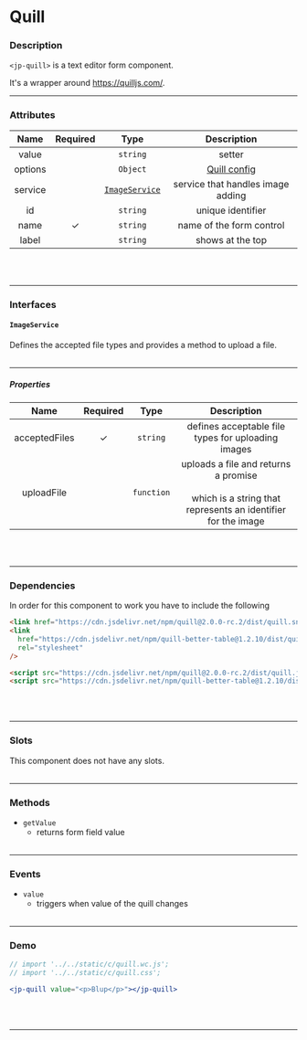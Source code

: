 <!-- import '../../static/c/quill.wc.js';
import '../../static/c/quill.css'; -->

# Quill

### Description

`<jp-quill>` is a text editor form component.

It's a wrapper around https://quilljs.com/.
****

### Attributes

| **Name** | **Required** |            **Type**             |                     **Description**                     |
| :------: | :----------: | :-----------------------------: | :-----------------------------------------------------: |
|  value   |              |            `string`             |                         setter                          |
| options  |              |            `Object`             | [Quill config](https://quilljs.com/docs/configuration/) |
| service  |              | [`ImageService`](#imageservice) |            service that handles image adding            |
|    id    |              |            `string`             |                    unique identifier                    |
|   name   |      ✓       |            `string`             |                name of the form control                 |
|  label   |              |            `string`             |                    shows at the top                     |
<br></br>
****

### Interfaces

#### `ImageService`

Defines the accepted file types and provides a method to upload a file.
<br></br>
****

##### Properties

|   **Name**    | **Required** |  **Type**  |                                               **Description**                                                |
| :-----------: | :----------: | :--------: | :----------------------------------------------------------------------------------------------------------: |
| acceptedFiles |      ✓       |  `string`  |                              defines acceptable file types for uploading images                              |
|  uploadFile   |              | `function` | uploads a file and returns a promise <br></br> which is a string that represents an identifier for the image |
<br></br>
****

### Dependencies

In order for this component to work you have to include the following

```html
<link href="https://cdn.jsdelivr.net/npm/quill@2.0.0-rc.2/dist/quill.snow.css" rel="stylesheet" />
<link
  href="https://cdn.jsdelivr.net/npm/quill-better-table@1.2.10/dist/quill-better-table.min.css"
  rel="stylesheet"
/>
```

```html
<script src="https://cdn.jsdelivr.net/npm/quill@2.0.0-rc.2/dist/quill.js"></script>
<script src="https://cdn.jsdelivr.net/npm/quill-better-table@1.2.10/dist/quill-better-table.min.js"></script>
```
<br></br>
****

### Slots

This component does not have any slots.
<br></br>
****

### Methods

- `getValue`
  - returns form field value
<br></br>
****

### Events

- `value`
  - triggers when value of the quill changes
<br></br>
****

### Demo

```jsx live
// import '../../static/c/quill.wc.js';
// import '../../static/c/quill.css';

<jp-quill value="<p>Blup</p>"></jp-quill>
```
<br></br>
****
